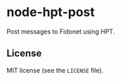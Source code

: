 # node-hpt-post
Post messages to Fidonet using HPT.

## License

MIT license (see the `LICENSE` file).

